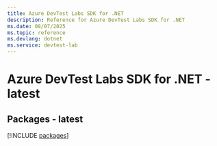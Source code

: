 ```yaml
---
title: Azure DevTest Labs SDK for .NET
description: Reference for Azure DevTest Labs SDK for .NET
ms.date: 08/07/2025
ms.topic: reference
ms.devlang: dotnet
ms.service: devtest-lab
---
```

# Azure DevTest Labs SDK for .NET - latest
## Packages - latest
[!INCLUDE [packages](devtest-labs-index.md)]